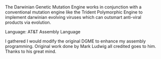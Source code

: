 The Darwinian Genetic Mutation Engine works in conjunction with a conventional
mutation engine like the Trident Polymorphic Engine to implement darwinian
evolving viruses which can outsmart anti-viral products via evolution.

Language: AT&T Assembly Language


I gathered I would modify the original DGME to enhance my assembly programming. Original work 
done by Mark Ludwig all credited goes to him. Thanks to his great mind.
